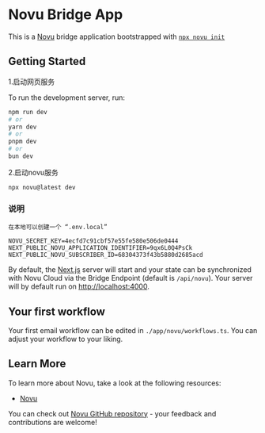 # Novu Bridge App

This is a [Novu](https://novu.co/) bridge application bootstrapped with [`npx novu init`](https://www.npmjs.com/package/novu)

## Getting Started

1.启动网页服务 

To run the development server, run:

```bash
npm run dev
# or
yarn dev
# or
pnpm dev
# or
bun dev
```

2.启动novu服务
````
npx novu@latest dev
````


### 说明
````
在本地可以创建一个 “.env.local”

NOVU_SECRET_KEY=4ecfd7c91cbf57e55fe580e506de0444
NEXT_PUBLIC_NOVU_APPLICATION_IDENTIFIER=9qx6L0Q4PsCk
NEXT_PUBLIC_NOVU_SUBSCRIBER_ID=68304373f43b5880d2685acd

````

By default, the [Next.js](https://nextjs.org/) server will start and your state can be synchronized with Novu Cloud via the Bridge Endpoint (default is `/api/novu`). Your server will by default run on [http://localhost:4000](http://localhost:4000).

## Your first workflow

Your first email workflow can be edited in `./app/novu/workflows.ts`. You can adjust your workflow to your liking.

## Learn More

To learn more about Novu, take a look at the following resources:

- [Novu](https://novu.co/)

You can check out [Novu GitHub repository](https://github.com/novuhq/novu) - your feedback and contributions are welcome!
